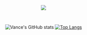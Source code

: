 <p align="center">
 <a href="https://github.com/SurielisRodriguez"><img src="https://readme-typing-svg.herokuapp.com/?lines=Hi,%20I'm%20Vance;Full%20Stack%20Web%20Developer;Thanks%20for%20stopping%20by!😊&font=Josefin%20Sans&center=true&width=650&height=90&color=8A2BE2&vCenter=true&size=45%62"></a> 
</p>
<div align="center">
 <br />

![Vance's GitHub stats](https://github-readme-stats.vercel.app/api?username=m3vance&show_icons=true&theme=discord_old_blurple&hide_rank=true)
[![Top Langs](https://github-readme-stats.vercel.app/api/top-langs/?username=m3vance&layout=compact&theme=discord_old_blurple)](https://github.com/m3vance/github-readme-stats)


